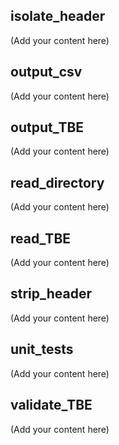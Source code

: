## isolate_header

(Add your content here)

## output_csv

(Add your content here)

## output_TBE

(Add your content here)

## read_directory

(Add your content here)

## read_TBE

(Add your content here)

## strip_header

(Add your content here)

## unit_tests

(Add your content here)

## validate_TBE

(Add your content here)
